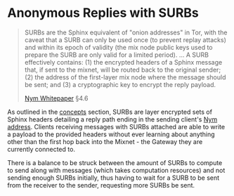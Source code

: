 # Anonymous Replies with SURBs

> SURBs are the Sphinx equivalent of "onion addresses" in Tor, with the caveat that a SURB can only
be used once (to prevent replay attacks) and within its epoch of validity (the mix node public keys used to
prepare the SURB are only valid for a limited period).
> ...
> A SURB effectively contains: (1) the encrypted headers of a Sphinx message that, if sent to the mixnet, will be routed back to the original sender; (2) the address of the first-layer mix node where the message should be sent; and (3) a cryptographic key to encrypt the reply payload.
>
> [Nym Whitepaper](https://nymtech.net/nym-whitepaper.pdf) §4.6

As outlined in the [concepts](../concepts/anonymous-replies) section, SURBs are layer encrypted sets of Sphinx headers detailing a reply path ending in the sending client's [Nym address](../traffic/addressing-system). Clients receiving messages with SURBs attached are able to write a payload to the provided headers without ever learning about anything other than the first hop back into the Mixnet - the Gateway they are currently connected to.

There is a balance to be struck between the amount of SURBs to compute to send along with messages (which takes computation resources) and not sending enough SURBs initially, thus having to wait for a SURB to be sent from the receiver to the sender, requesting more SURBs be sent.
